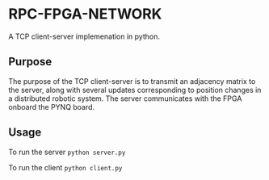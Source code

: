 # RPC-FPGA-NETWORK
A TCP client-server implemenation in python.


## Purpose
The purpose of the TCP client-server is to transmit an adjacency matrix to the server, along with several updates corresponding to position changes in a distributed robotic system. The server communicates with the FPGA onboard the PYNQ board. 

## Usage
To run the server
`python server.py`

To run the client
`python client.py`